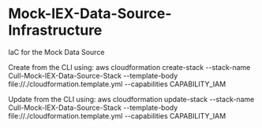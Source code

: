 # Mock-IEX-Data-Source-Infrastructure
IaC for the Mock Data Source

Create from the CLI using: aws cloudformation create-stack --stack-name Cull-Mock-IEX-Data-Source-Stack --template-body file://./cloudformation.template.yml --capabilities CAPABILITY_IAM 

Update from the CLI using: aws cloudformation update-stack --stack-name Cull-Mock-IEX-Data-Source-Stack --template-body file://./cloudformation.template.yml --capabilities CAPABILITY_IAM
